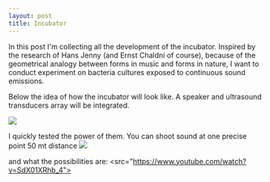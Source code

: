 ```yaml
---
layout: post
title: Incubator
---
```


In this post I'm collecting all the development of the incubator.
Inspired by the research of Hans Jenny (and Ernst Chaldni of course), because of the geometrical analogy between forms in music and forms in nature, I want to conduct experiment on bacteria cultures exposed to continuous sound emissions.

Below the idea of how the incubator will look like.
A speaker and ultrasound transducers array will be integrated. 

<img src="https://dl.dropboxusercontent.com/u/16334624/Incubator.JPG">

I quickly tested the power of them. You can shoot sound at one precise point 50 mt distance
<img src="https://dl.dropboxusercontent.com/u/16334624/120.JPG">

and what the possibilities are:
<src="https://www.youtube.com/watch?v=SdX01XRhb_4">
